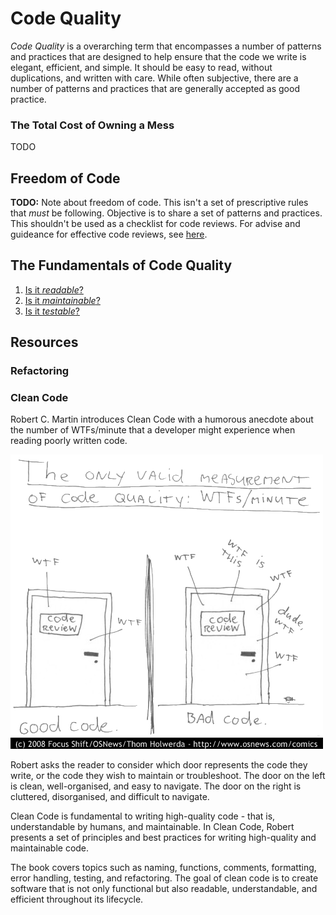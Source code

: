 # Code Quality

*Code Quality* is a overarching term that encompasses a number of patterns and practices that are designed to help ensure that the code we write is elegant, efficient, and simple. It should be easy to read, without duplications, and written with care. While often subjective, there are a number of patterns and practices that are generally accepted as good practice.

### The Total Cost of Owning a Mess

TODO

## Freedom of Code

**TODO:** Note about freedom of code. This isn't a set of prescriptive rules that *must* be following. Objective is to share a set of patterns and practices. This shouldn't be used as a checklist for code reviews. For advise and guideance for effective code reviews, see [here](../code-reviews/).

## The Fundamentals of Code Quality

1. [Is it *readable*?](./readable-code.md)
2. [Is it *maintainable*?](./maintainable-code.md)
3. [Is it *testable*?](./testable-code.md)

## Resources

### Refactoring



### Clean Code

Robert C. Martin introduces Clean Code with a humorous anecdote about the number of WTFs/minute that a developer might experience when reading poorly written code.

![WTFs/minute](images/wtf.png)

Robert asks the reader to consider which door represents the code they write, or the code they wish to maintain or troubleshoot. The door on the left is clean, well-organised, and easy to navigate. The door on the right is cluttered, disorganised, and difficult to navigate.

Clean Code is fundamental to writing high-quality code - that is, understandable by humans, and maintainable. In Clean Code, Robert presents a set of principles and best practices for writing high-quality and maintainable code.

The book covers topics such as naming, functions, comments, formatting, error handling, testing, and refactoring. The goal of clean code is to create software that is not only functional but also readable, understandable, and efficient throughout its lifecycle.
